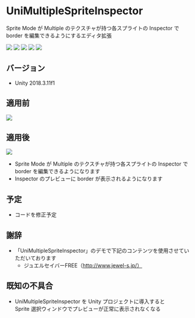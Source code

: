# UniMultipleSpriteInspector

Sprite Mode が Multiple のテクスチャが持つ各スプライトの Inspector で border を編集できるようにするエディタ拡張

[![](https://img.shields.io/github/release/baba-s/uni-multiple-sprite-inspector.svg?label=latest%20version)](https://github.com/baba-s/uni-multiple-sprite-inspector/releases)
[![](https://img.shields.io/github/release-date/baba-s/uni-multiple-sprite-inspector.svg)](https://github.com/baba-s/uni-multiple-sprite-inspector/releases)
![](https://img.shields.io/badge/Unity-2018.3%2B-red.svg)
![](https://img.shields.io/badge/.NET-4.x-orange.svg)
[![](https://img.shields.io/github/license/baba-s/uni-multiple-sprite-inspector.svg)](https://github.com/baba-s/uni-multiple-sprite-inspector/blob/master/LICENSE)

## バージョン

- Unity 2018.3.11f1

## 適用前

![](https://cdn-ak.f.st-hatena.com/images/fotolife/b/baba_s/20190411/20190411224619.png)

## 適用後

![](https://cdn-ak.f.st-hatena.com/images/fotolife/b/baba_s/20190411/20190411224620.png)

- Sprite Mode が Multiple のテクスチャが持つ各スプライトの Inspector で  
border を編集できるようになります  
- Inspector のプレビューに border が表示されるようになります  

## 予定

- コードを修正予定

## 謝辞

- 「UniMultipleSpriteInspector」のデモで下記のコンテンツを使用させていただいております
    - ジュエルセイバーFREE（http://www.jewel-s.jp/）

## 既知の不具合

- UniMultipleSpriteInspector を Unity プロジェクトに導入すると  
Sprite 選択ウィンドウでプレビューが正常に表示されなくなる  

